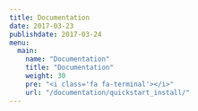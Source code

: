 ```yaml
---
title: Documentation
date: 2017-03-23
publishdate: 2017-03-24
menu:
  main:
    name: "Documentation"
    title: "Documentation"
    weight: 30
    pre: "<i class='fa fa-terminal'></i>" 
    url: "/documentation/quickstart_install/"     
---
```

